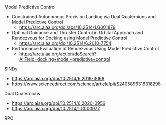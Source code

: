 Model Predictive Control 
- Constrained Autonomous Precision Landing via Dual Quaternions and Model Predictive Control
	- https://arc.aiaa.org/doi/abs/10.2514/1.G001879
- Optimal Guidance and Thruster Control in Orbital Approach and Rendezvous for Docking using Model Predictive Control
	- https://arc.aiaa.org/doi/10.2514/6.2010-7754
- Performance Evaluation of Rendezvous Using Model Predictive Control
	- https://arc.aiaa.org/action/doSearch?AllField=docking+model+predictive+control

SINDy
- https://arc.aiaa.org/doi/10.2514/6.2018-3068
- https://www.sciencedirect.com/science/article/pii/S2405896316318298

Dual Quaternions
- https://arc.aiaa.org/doi/10.2514/6.2020-0956
- https://arc.aiaa.org/doi/10.2514/1.G000977

RPO 